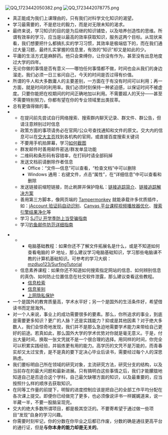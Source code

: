 ![QQ_1723442050382.png](https://cdn.jsdelivr.net/gh/WncFht/picture/202408121354426.png)
![QQ_1723442078775.png](https://cdn.jsdelivr.net/gh/WncFht/picture/202408121354737.png)
* 真正能成为我们上课理由的，只有我们对科学文化知识的渴望。
* 学习最需要的，不是悲壮的毅力，而是对无限未知的渴求。
* 最终来说，学习知识的目的是为后继的知识铺垫，以及培养创造性的思维。所谓有效率的学习，应当是以最高的效率获取知识，服务这两个目标。从现状来看，我们想要把什么都搞扎实的学习习惯，其效率是极端低下的，而在我们通过大量习题，最终扎实掌握的信息里，有效的“知识”却又是如此的少。
* 平庸的生活方式是麻醉药。他只会束缚你，让你没有作为，甚至没有出息地度过大学的四年。
* 无论你做的事情是否有意义——哪怕任何事情都不做，时间也会从我们的身边溜走。我们必须一日三省问自己，今天的时间是否过得有价值。
* 所谓的牛人和大多数庸人的主要差别，一方面在于有没有时间可以利用；再一方面，就是时间的利用率。我们必须时刻保持一种紧迫感，以保证时间不被虚度。只要你能把在校期间的时间正确地加以利用。不需要超人的天分——甚至不需要特别努力，你都有望在你的专业领域里出类拔萃。
* 总有更值得做的事。
*        	
	- 在提问前先尝试自行网络搜索、搜索群内聊天记录、群文件、群公告，但请注意辨别过时信息
	- 政策方面的事项请务必在官网/公众号查找通知和文件的原文。交大内的信息可以在[交大主页](https://www.sjtu.edu.cn/)找到各机构的官网，或直接百度搜索关键词
	- 不要用手机拍屏幕，学习[如何截图](https://www.sohu.com/a/607324881_121271152)
	- 群发邮件时善用邮件密送/群发单显功能
	- 二维码和条形码有容错率，在打码时请全部码掉
	- 发送文档前请删除作者信息
	    - Office：“文件—信息”可以查看，“检查文档”中可以删除
	    - Windows 通用：右键文件，点击“属性”，在“详细信息”中可以查看和删除
	- 发送链接前缩短链接，防止刷屏并保护隐私：[链接追踪简介](https://blog.douchi.space/url-sanitizer/)、[链接追踪解决方案](https://bgm.tv/group/topic/363349)
	- 善用第三方脚本，像网页端的 [Tampermonkey](https://www.tampermonkey.net/) 就能承载许多优质插件，如：[jAccount 验证码自动识别](https://greasyfork.org/zh-CN/scripts/432645)、[Canvas 平台课程视频播放器优化](https://greasyfork.org/zh-CN/scripts/432918)、[搜索引擎结果净化](https://greasyfork.org/zh-CN/scripts/14178)等
	- 学习 [SJTU 开学季防上当受骗指南](https://notes.sjtu.edu.cn/s/LZWwhMe_e)
	- 学习[钓鱼邮件防范详细指南](http://itc.cqjtu.edu.cn/info/1031/1407.htm)
- 
	- - 电脑基础教程：如果你还不了解文件拓展名是什么，或是不知道如何查看电脑的 IP 地址，那么建议学习电脑基础知识，学习那些电脑课不教的计算机基础知识。可参考的学习大纲：[mzdluo123/SurfingTutorial](https://github.com/mzdluo123/SurfingTutorial)
	- 信息素养课程：如果你还不知道如何搜索指定网站的信息、如何辨别信息的真伪、如何防止位置信息在社交软件泄露，那么建议查看这些教程。
	    - [信息检索](https://www.icourse163.org/course/WHU-29001)
	    - [信息鉴别](https://zhuanlan.zhihu.com/p/570534448)
	    - [上网隐私保护](https://www.bilibili.com/video/BV17p4y1Y7BB/)
- 一个是国外的教育质量高，学术水平好；另一个是国外的生活条件好，希望借读书而定居海外。
- 对一个人来说，事业上的成功需要很多的要素。那么，你所追求的事业，到底是需要更多知识？更广的人脉？还是实践能力？抑或是其他因素？对于绝大多数人，我们会惊奇地发现，我们并不是那么急迫地需要学术能力来带给自己更好的前途。若真如此，那么国外大学的学术优势对你就是毫无意义。于是，付出大量时间，换取一张文凭就不是一个很合理的选择。用同样的时间，你完全可以积累实践经验，并锻炼更有用的能力。高学历的文凭不是万能的，而青春实却又太过宝贵，是不是真的要下定决心毕业后读书，需要经过每个人的深思熟虑。
- 我们要标明自己所在领域的研究对象，主流研究方法，研究分支的结构，以及当前存在的最大问题和最新进展。只有搞明白这些事情之后，我们才能朦胧地知道自己是否适合这个学科，自己最欠缺哪方面的知识，以及最重要的，应当按照什么样的顺序去获取知识。
- 在同等工作量的前提下，明智的进度控制应该是把自己的全部工作平均分配在各次课上提交。即便你已经做完了更多，也必须像说评书一样娓娓道来，说一半藏一半，不要一股脑呈现完。
- 交大的绝大多数所谓项目，都是极其空泛的。不要寄希望于通过做一些项目“发现”自身的学习兴趣。
- 你需要时刻牢记，你的分数在你毕业之后都已作废，分数的确是通往更高平台的通行证，但是**与你本身的能力却是无关的**。